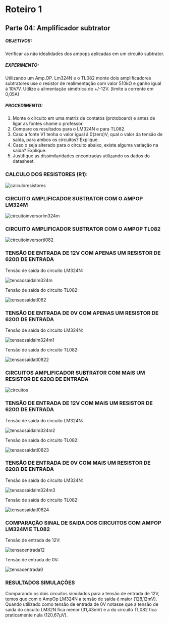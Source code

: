 # Roteiro 1

## Parte 04: Amplificador subtrator

##### OBJETIVOS:

Verificar as não idealidades dos ampops aplicadas em um circuito subtrator.

##### EXPERIMENTO:

Utilizando um Amp.OP. Lm324N e o TL082 monte dois amplificadores subtratores
use o resistor de realimentação com valor 510kΩ e ganho igual á 10V/V. Utilize a alimentação simétrica de +/-12V. (limite a corrente em 0,05A)

##### PROCEDIMENTO:

1. Monte o circuito em uma matriz de contatos (protoboard) e antes de ligar as fontes chame o professor.
2. Compare os resultados para o LM324N e para TL082.
3. Caso a fonte V1 tenha o valor igual á 0(zero)V, qual o valor da tensão de saída, para ambos os circuitos? Explique.
4. Caso o seja alterado para o circuito abaixo, existe alguma variação na saída? Explique.
5. Justifique as dissimilaridades encontradas utilizando os dados do datasheet.

### CALCULO DOS RESISTORES (R1):

![calculoresistores](/resources/imagens/relatorio1/parte4/calculoresistores.jpeg)


### CIRCUITO AMPLIFICADOR SUBTRATOR COM O AMPOP LM324M

![circuitoinversorlm324m](/resources/imagens/relatorio1/parte4/circuitoinversorlm324m.png)

### CIRCUITO AMPLIFICADOR SUBTRATOR COM O AMPOP TL082

![circuitoinversortl082](/resources/imagens/relatorio1/parte4/circuitoinversortl082.png)

### TENSÃO DE ENTRADA DE 12V COM APENAS UM RESISTOR DE 620Ω DE ENTRADA

Tensão de saída do circuito LM324N:

![tensaosaidalm324m](/resources/imagens/relatorio1/parte4/tensaosaidalm324m.png)

Tensão de saída do circuito TL082:

![tensaosaidatl082](/resources/imagens/relatorio1/parte4/tensaosaidatl082.png)

### TENSÃO DE ENTRADA DE 0V COM APENAS UM RESISTOR DE 620Ω DE ENTRADA

Tensão de saída do circuito LM324N:

![tensaosaidalm324m1](/resources/imagens/relatorio1/parte4/tensaosaidalm324m1.png)

Tensão de saída do circuito TL082:

![tensaosaidatl0822](/resources/imagens/relatorio1/parte4/tensaosaidatl0822.png)

### CIRCUITOS AMPLIFICADOR SUBTRATOR COM MAIS UM RESISTOR DE 620Ω DE ENTRADA

![circuitos](/resources/imagens/relatorio1/parte4/circuitos.png)

### TENSÃO DE ENTRADA DE 12V COM MAIS UM RESISTOR DE 620Ω DE ENTRADA

Tensão de saída do circuito LM324N:

![tensaosaidalm324m2](/resources/imagens/relatorio1/parte4/tensaosaidalm324m2.png)

Tensão de saída do circuito TL082:

![tensaosaidatl0823](/resources/imagens/relatorio1/parte4/tensaosaidatl0823.png)

### TENSÃO DE ENTRADA DE 0V COM MAIS UM RESISTOR DE 620Ω DE ENTRADA

Tensão de saída do circuito LM324N:

![tensaosaidalm324m3](/resources/imagens/relatorio1/parte4/tensaosaidalm324m3.png)

Tensão de saída do circuito TL082:

![tensaosaidatl0824](/resources/imagens/relatorio1/parte4/tensaosaidatl0824.png)

### COMPARAÇÃO SINAL DE SAIDA DOS CIRCUITOS COM AMPOP LM324M E TL082

Tensão de entrada de 12V:

![tensaoentrada12](/resources/imagens/relatorio1/parte4/tensaoentrada12.png)

Tensão de entrada de 0V:

![tensaoentrada0](/resources/imagens/relatorio1/parte4/tensaoentrada0.png)

### RESULTADOS SIMULAÇÕES
Comparando os dois circuitos simulados para a tensão de entrada de 12V, temos que com o AmpOp LM324N a tensão de saída é maior (128,12mV). Quando utilizado como tensão de entrada de 0V notasse que a tensão de saída do circuito LM32N fica menor (31,43mV) e a do circuito TL082 fica praticamente nula (120,67µV).
